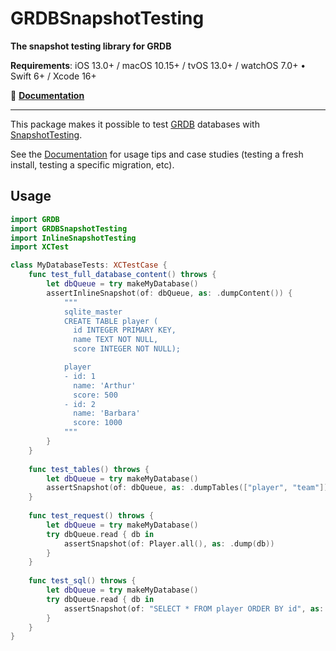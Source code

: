 # GRDBSnapshotTesting

**The snapshot testing library for GRDB**

**Requirements**: iOS 13.0+ / macOS 10.15+ / tvOS 13.0+ / watchOS 7.0+ &bull; Swift 6+ / Xcode 16+

📖 **[Documentation]**

---

This package makes it possible to test [GRDB] databases with [SnapshotTesting].

See the [Documentation] for usage tips and case studies (testing a fresh install, testing a specific migration, etc).

## Usage

```swift
import GRDB
import GRDBSnapshotTesting
import InlineSnapshotTesting
import XCTest

class MyDatabaseTests: XCTestCase {
    func test_full_database_content() throws {
        let dbQueue = try makeMyDatabase()
        assertInlineSnapshot(of: dbQueue, as: .dumpContent()) {
            """
            sqlite_master
            CREATE TABLE player (
              id INTEGER PRIMARY KEY,
              name TEXT NOT NULL,
              score INTEGER NOT NULL);

            player
            - id: 1
              name: 'Arthur'
              score: 500
            - id: 2
              name: 'Barbara'
              score: 1000
            """
        }
    }
    
    func test_tables() throws {
        let dbQueue = try makeMyDatabase()
        assertSnapshot(of: dbQueue, as: .dumpTables(["player", "team"]))
    }
    
    func test_request() throws {
        let dbQueue = try makeMyDatabase()
        try dbQueue.read { db in
            assertSnapshot(of: Player.all(), as: .dump(db))
        }
    }
    
    func test_sql() throws {
        let dbQueue = try makeMyDatabase()
        try dbQueue.read { db in
            assertSnapshot(of: "SELECT * FROM player ORDER BY id", as: .dump(db))
        }
    }
}
```

[GRDB]: http://github.com/groue/GRDB.swift
[SnapshotTesting]: https://github.com/pointfreeco/swift-snapshot-testing
[Documentation]: https://swiftpackageindex.com/groue/GRDBSnapshotTesting/documentation
